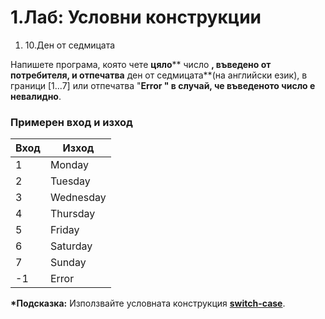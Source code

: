 ﻿# 1.Лаб: Условни конструкции

1. 10.Ден от седмицата

Напишете програма, която чете **цяло**** число **, въведено от потребителя, и отпечатва** ден от седмицата**(на английски език), в граници [1...7] или отпечатва &quot;**Error **&quot; в случай, че въведеното число е** невалидно**.

### Примерен вход и изход

| **Вход** | **Изход** |
| --- | --- |
| 1 | Monday |
| 2 | Tuesday |
| 3 | Wednesday |
| 4 | Thursday |
| 5 | Friday |
| 6 | Saturday |
| 7 | Sunday |
| -1 | Error |

**\*Подсказка:** Използвайте условната конструкция [**switch-case**](https://developer.mozilla.org/en-US/docs/Web/JavaScript/Reference/Statements/switch).

